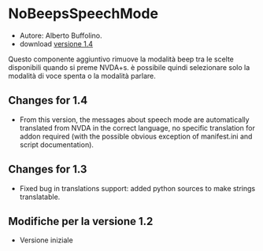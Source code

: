 # NoBeepsSpeechMode #
*	 Autore: Alberto Buffolino.
*	 download [versione 1.4][1]

Questo componente aggiuntivo rimuove la modalità beep tra le scelte
disponibili quando si preme NVDA+s. è possibile quindi selezionare solo la
modalità di voce spenta o la modalità parlare.

## Changes for 1.4 ##
*	 From this version, the messages about speech mode are automatically
   translated from NVDA in the correct language, no specific translation for
   addon required (with the possible obvious exception of manifest.ini and
   script documentation).

## Changes for 1.3 ##
*	 Fixed bug in translations support: added python sources to make strings
   translatable.

## Modifiche per la versione 1.2 ##
*	 Versione iniziale

[1]: http://addons.nvda-project.org/files/get.php?file=nb

